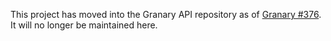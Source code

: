 This project has moved into the Granary API repository as of [Granary #376](https://github.com/raster-foundry/granary/pull/376). It will no longer be maintained here.
